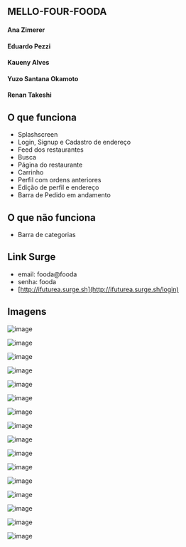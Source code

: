 ## MELLO-FOUR-FOODA

#### Ana Zimerer

#### Eduardo Pezzi

#### Kaueny Alves

#### Yuzo Santana Okamoto

#### Renan Takeshi

## O que funciona

- Splashscreen
- Login, Signup e Cadastro de endereço
- Feed dos restaurantes
- Busca
- Página do restaurante
- Carrinho
- Perfil com ordens anteriores
- Edição de perfil e endereço
- Barra de Pedido em andamento

## O que não funciona

- Barra de categorias

## Link Surge
- email: fooda@fooda  
- senha: fooda
- [http://ifuturea.surge.sh](http://ifuturea.surge.sh/login)

## Imagens
![image](https://user-images.githubusercontent.com/10583511/87863333-795d6b00-c930-11ea-8f7e-f6908ee8f9b3.png)

![image](https://user-images.githubusercontent.com/10583511/87863024-04d4fd00-c92d-11ea-981b-bdd08e53f13f.png)

![image](https://user-images.githubusercontent.com/10583511/87863025-0bfc0b00-c92d-11ea-841a-307d15151cf6.png)

![image](https://user-images.githubusercontent.com/10583511/87863104-e6233600-c92d-11ea-9917-2d3589e9da47.png)

![image](https://user-images.githubusercontent.com/10583511/87863137-4ca85400-c92e-11ea-9b73-3077a848e78e.png)

![image](https://user-images.githubusercontent.com/10583511/87863141-5d58ca00-c92e-11ea-9bd0-a6305e750372.png)

![image](https://user-images.githubusercontent.com/10583511/87863146-782b3e80-c92e-11ea-9dd1-002a0b45e92d.png)

![image](https://user-images.githubusercontent.com/10583511/87863154-92651c80-c92e-11ea-89f7-66590217d6b9.png)

![image](https://user-images.githubusercontent.com/10583511/87863172-c04a6100-c92e-11ea-9fe2-7dbff66d7fcb.png)

![image](https://user-images.githubusercontent.com/10583511/87863178-dbb56c00-c92e-11ea-8bf2-43f2e825a6a0.png)

![image](https://user-images.githubusercontent.com/10583511/87863185-f4be1d00-c92e-11ea-870f-60ba19fc64c6.png)

![image](https://user-images.githubusercontent.com/10583511/87863245-7b72fa00-c92f-11ea-9b31-520af5168e77.png)

![image](https://user-images.githubusercontent.com/10583511/87863200-14554580-c92f-11ea-875b-6394d8574be6.png)

![image](https://user-images.githubusercontent.com/10583511/87863205-2505bb80-c92f-11ea-94f3-d768782ce999.png)

![image](https://user-images.githubusercontent.com/10583511/87863276-de649100-c92f-11ea-9593-558a2e9ff1fb.png)

![image](https://user-images.githubusercontent.com/10583511/87863287-f3412480-c92f-11ea-91f2-abb2bc871a3d.png)
